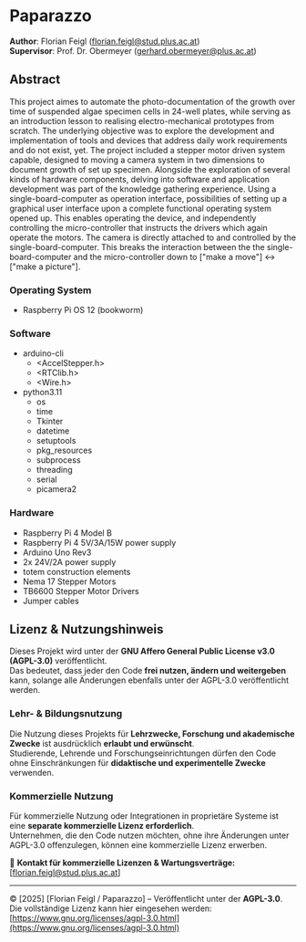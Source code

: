 # Paparazzo
**Author**: Florian Feigl (florian.feigl@stud.plus.ac.at) \
**Supervisor**: Prof. Dr. Obermeyer (gerhard.obermeyer@plus.ac.at)

## Abstract
  This project aimes to automate the photo-documentation of the growth over time of suspended algae specimen cells in 24-well plates, while serving as an introduction lesson to realising electro-mechanical prototypes from scratch. The underlying objective was to explore the development and implementation of tools and devices that address daily work requirements and do not exist, yet. The project included a stepper motor driven system capable, designed to moving a camera system in two dimensions to document growth of set up specimen. Alongside the exploration of several kinds of hardware components, delving into software and application development was part of the knowledge gathering experience. Using a single-board-computer as operation interface, possibilities of setting up a graphical user interface upon a complete functional operating system opened up. This enables operating the device, and independently controlling the micro-controller that instructs the drivers which again operate the motors. The camera is directly attached to and controlled by the single-board-computer. This breaks the interaction between the the single-board-computer and the micro-controller down to ["make a move"] <-> ["make a picture"].

### Operating System  
   - Raspberry Pi OS 12 (bookworm)

### Software          
- arduino-cli
    - <AccelStepper.h>
    - <RTClib.h>
    - <Wire.h>
- python3.11
    - os 
    - time 
    - Tkinter
    - datetime 
    - setuptools
    - pkg_resources
    - subprocess
    - threading
    - serial
    - picamera2

### Hardware          
   - Raspberry Pi 4 Model B
   - Raspberry Pi 4 5V/3A/15W power supply
   - Arduino Uno Rev3
   - 2x 24V/2A power supply
   - totem construction elements
   - Nema 17 Stepper Motors
   - TB6600 Stepper Motor Drivers
   - Jumper cables

## Lizenz & Nutzungshinweis
Dieses Projekt wird unter der **GNU Affero General Public License v3.0 (AGPL-3.0)** veröffentlicht.  
Das bedeutet, dass jeder den Code **frei nutzen, ändern und weitergeben** kann, solange alle Änderungen ebenfalls unter der AGPL-3.0 veröffentlicht werden.

### Lehr- & Bildungsnutzung  
Die Nutzung dieses Projekts für **Lehrzwecke, Forschung und akademische Zwecke** ist ausdrücklich **erlaubt und erwünscht**.  
Studierende, Lehrende und Forschungseinrichtungen dürfen den Code ohne Einschränkungen für **didaktische und experimentelle Zwecke** verwenden.

### Kommerzielle Nutzung  
Für kommerzielle Nutzung oder Integrationen in proprietäre Systeme ist eine **separate kommerzielle Lizenz erforderlich**.  
Unternehmen, die den Code nutzen möchten, ohne ihre Änderungen unter AGPL-3.0 offenzulegen, können eine kommerzielle Lizenz erwerben.  

📩 **Kontakt für kommerzielle Lizenzen & Wartungsverträge:** [florian.feigl@stud.plus.ac.at]  

---

© [2025] [Florian Feigl / Paparazzo] – Veröffentlicht unter der **AGPL-3.0**.  
Die vollständige Lizenz kann hier eingesehen werden: [https://www.gnu.org/licenses/agpl-3.0.html](https://www.gnu.org/licenses/agpl-3.0.html)

